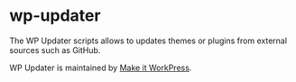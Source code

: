 # wp-updater
The WP Updater scripts allows to updates themes or plugins from external sources such as GitHub.

WP Updater is maintained by [Make it WorkPress](https://www.makeitworkpress.com/wordpress-solutions/scripts/wp-updater/).